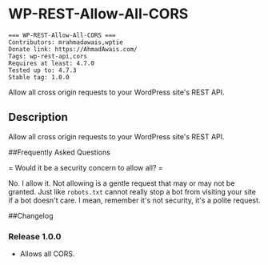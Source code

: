 # WP-REST-Allow-All-CORS

```
=== WP-REST-Allow-All-CORS ===
Contributors: mrahmadawais,wptie
Donate link: https://AhmadAwais.com/
Tags: wp-rest-api,cors
Requires at least: 4.7.0
Tested up to: 4.7.3
Stable tag: 1.0.0
```

Allow all cross origin requests to your WordPress site's REST API.

## Description

Allow all cross origin requests to your WordPress site's REST API.

##Frequently Asked Questions

= Would it be a security concern to allow all? =

No. I allow it. Not allowing is a gentle request that may or may not be granted. Just like `robots.txt` cannot really stop a bot from visiting your site if a bot doesn't care. I mean, remember it's not security, it's a polite request.


##Changelog

### Release 1.0.0
* Allows all CORS.
